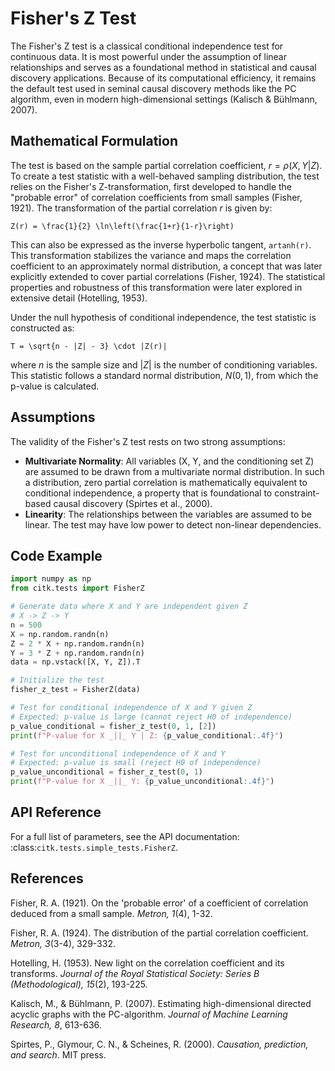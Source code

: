 # Fisher's Z Test

The Fisher's Z test is a classical conditional independence test for continuous data. It is most powerful under the assumption of linear relationships and serves as a foundational method in statistical and causal discovery applications. Because of its computational efficiency, it remains the default test used in seminal causal discovery methods like the PC algorithm, even in modern high-dimensional settings (Kalisch & Bühlmann, 2007).

## Mathematical Formulation

The test is based on the sample partial correlation coefficient, $r = \rho(X, Y | Z)$. To create a test statistic with a well-behaved sampling distribution, the test relies on the Fisher's Z-transformation, first developed to handle the "probable error" of correlation coefficients from small samples (Fisher, 1921). The transformation of the partial correlation $r$ is given by:

```{math}
Z(r) = \frac{1}{2} \ln\left(\frac{1+r}{1-r}\right)
```

This can also be expressed as the inverse hyperbolic tangent, `artanh(r)`. This transformation stabilizes the variance and maps the correlation coefficient to an approximately normal distribution, a concept that was later explicitly extended to cover partial correlations (Fisher, 1924). The statistical properties and robustness of this transformation were later explored in extensive detail (Hotelling, 1953).

Under the null hypothesis of conditional independence, the test statistic is constructed as:

```{math}
T = \sqrt{n - |Z| - 3} \cdot |Z(r)|
```

where $n$ is the sample size and $|Z|$ is the number of conditioning variables. This statistic follows a standard normal distribution, $N(0, 1)$, from which the p-value is calculated.

## Assumptions

The validity of the Fisher's Z test rests on two strong assumptions:

- **Multivariate Normality**: All variables (X, Y, and the conditioning set Z) are assumed to be drawn from a multivariate normal distribution. In such a distribution, zero partial correlation is mathematically equivalent to conditional independence, a property that is foundational to constraint-based causal discovery (Spirtes et al., 2000).
- **Linearity**: The relationships between the variables are assumed to be linear. The test may have low power to detect non-linear dependencies.

## Code Example

```python
import numpy as np
from citk.tests import FisherZ

# Generate data where X and Y are independent given Z
# X -> Z -> Y
n = 500
X = np.random.randn(n)
Z = 2 * X + np.random.randn(n)
Y = 3 * Z + np.random.randn(n)
data = np.vstack([X, Y, Z]).T

# Initialize the test
fisher_z_test = FisherZ(data)

# Test for conditional independence of X and Y given Z
# Expected: p-value is large (cannot reject H0 of independence)
p_value_conditional = fisher_z_test(0, 1, [2])
print(f"P-value for X _||_ Y | Z: {p_value_conditional:.4f}")

# Test for unconditional independence of X and Y
# Expected: p-value is small (reject H0 of independence)
p_value_unconditional = fisher_z_test(0, 1)
print(f"P-value for X _||_ Y: {p_value_unconditional:.4f}")
```

## API Reference

For a full list of parameters, see the API documentation: :class:`citk.tests.simple_tests.FisherZ`.

## References

Fisher, R. A. (1921). On the 'probable error' of a coefficient of correlation deduced from a small sample. *Metron, 1*(4), 1-32.

Fisher, R. A. (1924). The distribution of the partial correlation coefficient. *Metron, 3*(3-4), 329-332.

Hotelling, H. (1953). New light on the correlation coefficient and its transforms. *Journal of the Royal Statistical Society: Series B (Methodological), 15*(2), 193-225.

Kalisch, M., & Bühlmann, P. (2007). Estimating high-dimensional directed acyclic graphs with the PC-algorithm. *Journal of Machine Learning Research, 8*, 613-636.

Spirtes, P., Glymour, C. N., & Scheines, R. (2000). *Causation, prediction, and search*. MIT press. 